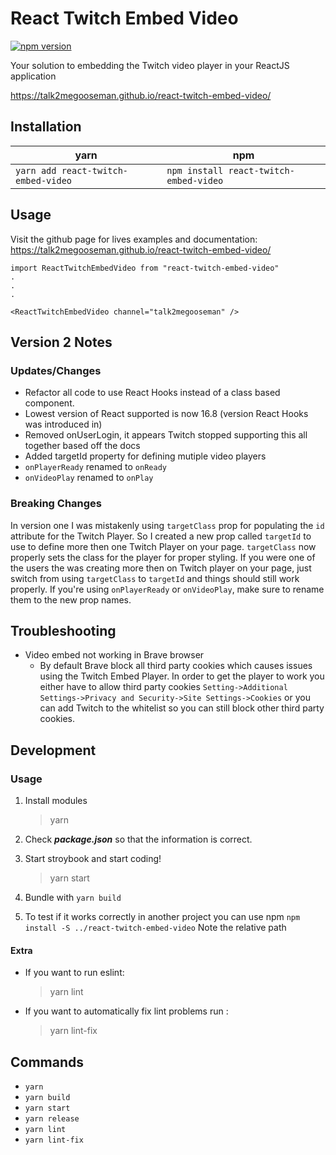 # React Twitch Embed Video

[![npm version](https://badge.fury.io/js/react-twitch-embed-video.svg)](https://badge.fury.io/js/react-twitch-embed-video)

Your solution to embedding the Twitch video player in your ReactJS application

https://talk2megooseman.github.io/react-twitch-embed-video/

## Installation

yarn | npm
---- | ---
`yarn add react-twitch-embed-video` | `npm install react-twitch-embed-video`

## Usage

Visit the github page for lives examples and documentation: https://talk2megooseman.github.io/react-twitch-embed-video/


```
import ReactTwitchEmbedVideo from "react-twitch-embed-video"
.
.
.

<ReactTwitchEmbedVideo channel="talk2megooseman" />
```

## Version 2 Notes

### Updates/Changes
- Refactor all code to use React Hooks instead of a class based component.
- Lowest version of React supported is now 16.8 (version React Hooks was introduced in)
- Removed onUserLogin, it appears Twitch stopped supporting this all together based off the docs
- Added targetId property for defining mutiple video players
- `onPlayerReady` renamed to `onReady`
- `onVideoPlay` renamed to `onPlay`

### Breaking Changes
In version one I was mistakenly using `targetClass` prop for populating the `id` attribute for the Twitch Player. So I created a new prop called `targetId` to use to define more then one Twitch Player on your page. `targetClass` now properly sets the class for the player for proper styling.
If you were one of the users the was creating more then on Twitch player on your page, just switch from using `targetClass` to `targetId` and things should still work properly.
If you're using `onPlayerReady` or `onVideoPlay`, make sure to rename them to the new prop names.

## Troubleshooting

- Video embed not working in Brave browser
  * By default Brave block all third party cookies which causes issues using the Twitch Embed Player. In order to get the player to work you either have to allow third party cookies `Setting->Additional Settings->Privacy and Security->Site Settings->Cookies` or you can add Twitch to the whitelist so you can still block other third party cookies.

## Development

### Usage

1. Install modules
    > yarn

2. Check **_package.json_** so that the information is correct.
3. Start stroybook and start coding!
    > yarn start

4. Bundle with `yarn build`
5. To test if it works correctly in another project you can use npm `npm install -S ../react-twitch-embed-video` Note the relative path

#### Extra
* If you want to run eslint:
    > yarn lint

* If you want to automatically fix lint problems run :
    > yarn lint-fix

Commands
----
- `yarn`
- `yarn build`
- `yarn start`
- `yarn release`
- `yarn lint`
- `yarn lint-fix`
